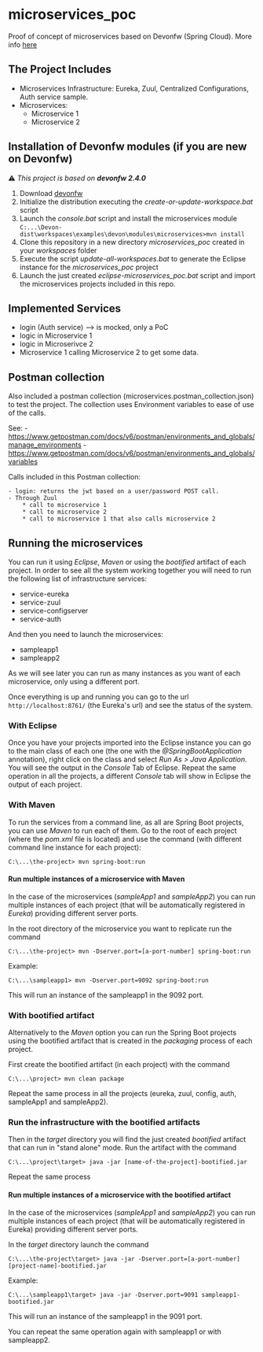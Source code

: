# microservices_poc
Proof of concept of microservices based on Devonfw (Spring Cloud). More info [here](https://github.com/devonfw/devon/wiki/devon-microservices)

## The Project Includes

  - Microservices Infrastructure: Eureka, Zuul, Centralized Configurations, Auth service sample.
  - Microservices:
    * Microservice 1
    * Microservice 2

## Installation of Devonfw modules (if you are new on Devonfw)
:warning: _This project is based on **devonfw 2.4.0**_
  1. Download [devonfw](http://de-mucevolve02/files/devonfw/)
  2. Initialize the distribution executing the _create-or-update-workspace.bat_ script
  2. Launch the _console.bat_ script and install the microservices module
  	`C:...\Devon-dist\workspaces\examples\devon\modules\microservices>mvn install`
  3. Clone this repository in a new directory _microservices_poc_ created in your _workspaces_ folder
  4. Execute the script _update-all-workspaces.bat_ to generate the Eclipse instance for the _microservices_poc_ project
  5. Launch the just created _eclipse-microservices_poc.bat_ script and import the microservices projects included in this repo.

## Implemented Services

  - login (Auth service) --> is mocked, only a PoC
  - logic in Microservice 1
  - logic in Microserivce 2
  - Microservice 1 calling Microservice 2 to get some data.

## Postman collection

  Also included a postman collection (microservices.postman_collection.json) to test the project. The collection uses Environment variables to ease of use of the calls.
  
  See:
    - https://www.getpostman.com/docs/v6/postman/environments_and_globals/manage_environments
	- https://www.getpostman.com/docs/v6/postman/environments_and_globals/variables
	
	
  Calls included in this Postman collection:
  
    - login: returns the jwt based on a user/password POST call.
    - Through Zuul
		* call to microservice 1
		* call to microservice 2
		* call to microservice 1 that also calls microservice 2

## Running the microservices
You can run it using _Eclipse_, _Maven_ or using the _bootified_ artifact of each project. In order to see all the system working together you will need to run the following list of infrastructure services:

* service-eureka
* service-zuul
* service-configserver
* service-auth

And then you need to launch the microservices: 

* sampleapp1
* sampleapp2

As we will see later you can run as many instances as you want of each microservice, only using a different port.

Once everything is up and running you can go to the url `http://localhost:8761/` (the Eureka's url) and see the status of the system.

### With Eclipse
Once you have your projects imported into the Eclipse instance you can go to the main class of each one (the one with the _@SpringBootApplication_ annotation), right click on the class and select _Run As > Java Application_. You will see the output in the _Console_ Tab of Eclipse.
Repeat the same operation in all the projects, a different _Console_ tab will show in Eclipse the output of each project.

### With Maven
To run the services from a command line, as all are Spring Boot projects, you can use _Maven_ to run each of them. Go to the root of each project (where the _pom.xml_ file is located) and use the command (with different command line instance for each project):

`C:\...\the-project> mvn spring-boot:run`

#### Run multiple instances of a microservice with Maven
In the case of the microservices (_sampleApp1_ and _sampleApp2_) you can run multiple instances of each project (that will be automatically registered in _Eureka_) providing different server ports.

In the root directory of the microservice you want to replicate run the command

`C:\...\the-project> mvn -Dserver.port=[a-port-number] spring-boot:run`

Example:

`C:\...\sampleapp1> mvn -Dserver.port=9092 spring-boot:run`

This will run an instance of the sampleapp1 in the 9092 port.


### With bootified artifact
Alternatively to the _Maven_ option you can run the Spring Boot projects using the bootified artifact that is created in the _packaging_ process of each project.

First create the bootified artifact (in each project) with the command

`C:\...\project> mvn clean package`

Repeat the same process in all the projects (eureka, zuul, config, auth, sampleApp1 and sampleApp2).

### Run the infrastructure with the bootified artifacts
Then in the _target_ directory you will find the just created _bootified_ artifact that can run in "stand alone" mode. Run the artifact with the command

`C:\...\project\target> java -jar [name-of-the-project]-bootified.jar`

Repeat the same process 

#### Run multiple instances of a microservice with the bootified artifact
In the case of the microservices (_sampleApp1_ and _sampleApp2_) you can run multiple instances of each project (that will be automatically registered in Eureka) providing different server ports.

In the _target_ directory launch the command

`C:\...\the-project\target> java -jar -Dserver.port=[a-port-number] [project-name]-bootified.jar`

Example:

`C:\...\sampleapp1\target> java -jar -Dserver.port=9091 sampleapp1-bootified.jar`

This will run an instance of the sampleapp1 in the 9091 port.

You can repeat the same operation again with sampleapp1 or with sampleapp2.

